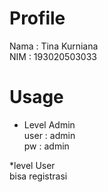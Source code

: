 # Profile
Nama : Tina Kurniana\
NIM  : 193020503033
# Usage
* Level Admin\
user : admin\
pw   : admin

*level User\
bisa registrasi

